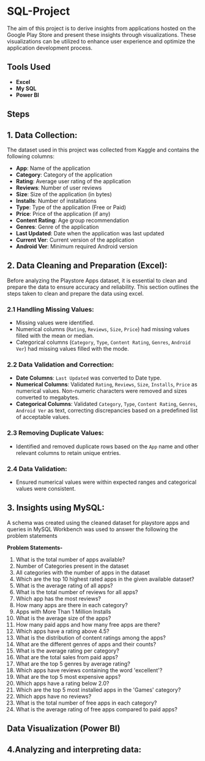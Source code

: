 # SQL-Project
The aim of this project is to derive insights from applications hosted on the Google Play Store and present these insights through visualizations. These visualizations can be utilized to enhance user experience and optimize the application development process.

## Tools Used
- **Excel**
- **My SQL** 
- **Power BI**

## Steps
## 1. **Data Collection**: 
The dataset used in this project was collected from Kaggle and contains the following columns:

- **App**: Name of the application
- **Category**: Category of the application
- **Rating**: Average user rating of the application
- **Reviews**: Number of user reviews
- **Size**: Size of the application (in bytes)
- **Installs**: Number of installations
- **Type**: Type of the application (Free or Paid)
- **Price**: Price of the application (if any)
- **Content Rating**: Age group recommendation
- **Genres**: Genre of the application
- **Last Updated**: Date when the application was last updated
- **Current Ver**: Current version of the application
- **Android Ver**: Minimum required Android version


## 2. **Data Cleaning and Preparation (Excel)**:
Before analyzing the Playstore Apps dataset, it is essential to clean and prepare the data to ensure accuracy and reliability. This section outlines the steps taken to clean and prepare the data using excel.

### **2.1 Handling Missing Values:** 
- Missing values were identified.
- Numerical columns (`Rating`, `Reviews`, `Size`, `Price`) had missing values filled with the mean or median.
- Categorical columns (`Category`, `Type`, `Content Rating`, `Genres`, `Android Ver`) had missing values filled with the mode.

### **2.2 Data Validation and Correction:**
- **Date Columns**: `Last Updated` was converted to Date type.
- **Numerical Columns**: Validated `Rating`, `Reviews`, `Size`, `Installs`, `Price` as numerical values. Non-numeric characters were removed and sizes converted to megabytes.
- **Categorical Columns**: Validated `Category`, `Type`, `Content Rating`, `Genres`, `Android Ver` as text, correcting discrepancies based on a predefined list of acceptable values.

### **2.3 Removing Duplicate Values:** 
- Identified and removed duplicate rows based on the `App` name and other relevant columns to retain unique entries.

### **2.4 Data Validation:**
- Ensured numerical values were within expected ranges and categorical values were consistent.

## 3. **Insights using MySQL**:
A schema was created using the cleaned dataset for playstore apps and queries in MySQL Workbench was used to answer the following the problem statements

**Problem Statements-**

1. What is the total number of apps available?
2. Number of Categories present in the dataset
3. All categories with the number of apps in the dataset
4. Which are the top 10 highest rated apps in the given available dataset?
5. What is the average rating of all apps?
6. What is the total number of reviews for all apps?
7. Which app has the most reviews?
8. How many apps are there in each category?
9. Apps with More Than 1 Million Installs
10. What is the average size of the apps?
11. How many paid apps and how many free apps are there?
12. Which apps have a rating above 4.5?
13. What is the distribution of content ratings among the apps?
14. What are the different genres of apps and their counts?
15. What is the average rating per category?
16. What are the total sales from paid apps?
17. What are the top 5 genres by average rating?
18. Which apps have reviews containing the word 'excellent'?
19. What are the top 5 most expensive apps?
20. Which apps have a rating below 2.0?
21. Which are the top 5 most installed apps in the 'Games' category?
22. Which apps have no reviews?
23. What is the total number of free apps in each category?
24. What is the average rating of free apps compared to paid apps?

## **Data Visualization (Power BI)**

## **4.Analyzing and interpreting data:**







